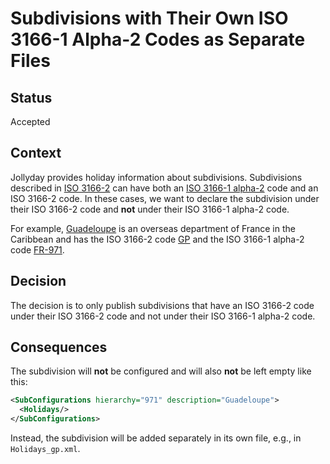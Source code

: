 # Subdivisions with Their Own ISO 3166-1 Alpha-2 Codes as Separate Files

## Status

Accepted

## Context

Jollyday provides holiday information about subdivisions. Subdivisions described in [ISO 3166-2] can have both an [ISO 3166-1 alpha-2] code and an ISO 3166-2 code. In these cases, we want to declare the subdivision under their ISO 3166-2 code and **not** under their ISO 3166-1 alpha-2 code.

For example, [Guadeloupe] is an overseas department of France in the Caribbean and has the ISO 3166-2 code [GP] and the ISO 3166-1 alpha-2 code [FR-971].

## Decision

The decision is to only publish subdivisions that have an ISO 3166-2 code under their ISO 3166-2 code and not under their ISO 3166-1 alpha-2 code.

## Consequences

The subdivision will **not** be configured and will also **not** be left empty like this:

```xml
<SubConfigurations hierarchy="971" description="Guadeloupe">
  <Holidays/>
</SubConfigurations>
```

Instead, the subdivision will be added separately in its own file, e.g., in `Holidays_gp.xml`.

[ISO 3166-1 alpha-2]: https://en.wikipedia.org/wiki/ISO_3166-1_alpha-2
[ISO 3166-2]: https://en.wikipedia.org/wiki/ISO_3166-2
[Guadeloupe]: https://en.wikipedia.org/wiki/Guadeloupe
[FR-971]: https://www.iso.org/obp/ui/#iso:code:3166:FR
[GP]: https://www.iso.org/obp/ui/#iso:code:3166:GP

